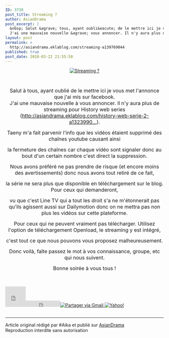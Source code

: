 ```yaml
---
ID: 3730
post_title: Streaming ?
author: AsianDrama
post_excerpt: |
  &nbsp; Salut &agrave; tous, ayant oubli&eacute; de le mettre ici je vous met l'annonce que j'ai mis sur facebook.
  J'ai une mauvaise nouvelle &agrave; vous annoncer. Il n'y aura plus de streaming pour History web series ( http://asiandrama.eklablog.com/history-web-serie-2-a1323990&hellip; ). Taeny m'a fait parvenir l'info...
layout: post
permalink: >
  http://asiandrama.eklablog.com/streaming-a139769044
published: true
post_date: 2018-03-22 21:55:50
---
```

<p style="text-align: center;"><a href="http://ekladata.com/VhIONmPRZlnk2cg7Gm3fFb4aR9c.png"><img src="https://united-subs.dearclouds.com/wp-content/uploads/2018/04/51b84dddd30268cea005e40b323f8517.jpg" alt="Streaming ?"/></a></p>
<p style="text-align: center;">&nbsp;</p>
<p style="text-align: center;"><span style="font-size: 12pt;">Salut &agrave; tous, ayant oubli&eacute; de le mettre ici je vous met l'annonce que j'ai mis sur facebook.</span><br/><span style="font-size: 12pt;">J'ai une mauvaise nouvelle &agrave; vous annoncer. Il n'y aura plus de streaming pour History web series (<a rel="noopener nofollow" href="http://asiandrama.eklablog.com/history-web-serie-2-a132399002"  data-ft="{&quot;tn&quot;:&quot;-U&quot;}" data-lynx-mode="asynclazy" data-lynx-uri="https://l.facebook.com/l.php?u=http%3A%2F%2Fasiandrama.eklablog.com%2Fhistory-web-serie-2-a132399002&amp;h=ATN6jlEpllAf2FvyMe5gEOyEX00ty2vtTmCDLcEhbDT8AaJe1Jtu1_AIVKGc_voI_Hat91nKHkaXnwTcMUPIbes44e7Iqk25Rl5UPoxRk7Bds_vpz25JsAaRm1Tsla0tLe0nhmBCtkDP02UO4lnn8yw">http://asiandrama.eklablog.com/history-web-serie-2-a1323990&hellip;</a>).</span></p>
<p style="text-align: center;"><span style="font-size: 12pt;">Taeny m'a fait parvenir l'info que les vid&eacute;os &eacute;taient supprim&eacute; des cha&icirc;nes youtube causant ainsi </span></p>
<p style="text-align: center;"><span style="font-size: 12pt;">la fermeture des cha&icirc;nes car chaque vid&eacute;o sont signaler donc au bout d'un certain nombre c'est direct la suppression.</span></p>
<p style="text-align: center;"><span style="font-size: 12pt;">Nous avons pr&eacute;f&eacute;r&eacute; ne pas prendre de risque (et encore moins des avertissements) donc nous avons tout retir&eacute; de ce fait, </span></p>
<p style="text-align: center;"><span style="font-size: 12pt;">la s&eacute;rie ne sera plus que disponible en t&eacute;l&eacute;chargement sur le blog. Pour ceux qui demanderont, </span></p>
<p style="text-align: center;"><span style="font-size: 12pt;">vu que c'est Line TV qui a tout les droit s'a ne m'&eacute;tonnerait pas qu'ils agissent aussi sur Dailymotion donc on ne mettra pas non plus les vid&eacute;os sur cette plateforme.</span></p>
<p style="text-align: center;"><span style="font-size: 12pt;">Pour ceux qui ne peuvent vraiment pas t&eacute;l&eacute;charger. Utilisez l'option de t&eacute;l&eacute;chargement Openload, le streaming y est int&eacute;gr&eacute;,</span></p>
<p style="text-align: center;"><span style="font-size: 12pt;"> c'est tout ce que nous pouvons vous proposez malheureusement.</span></p>
<p style="text-align: center;"><span style="font-size: 12pt;">Donc voil&agrave;, fa&icirc;te passez le mot &agrave; vos connaissance, groupe, etc qui nous suivent.</span></p>
<p style="text-align: center;"><span style="font-size: 12pt;">Bonne&nbsp;soir&eacute;e &agrave; vous tous !</span></p><br /><br /><div id="share_buttons" class="article_sharebtns"><iframe src="http://www.facebook.com/plugins/like.php?href=http%3A%2F%2Fasiandrama.eklablog.com%2Fstreaming-a139769044&amp;layout=box_count&amp;show_faces=false&amp;width=65&amp;action=like&amp;font&amp;colorscheme=light&amp;height=65" scrolling="no" frameborder="0" style="border:none; overflow:hidden; width:65px; height:65px;" allowTransparency="true"><br /></iframe><iframe allowtransparency="true" frameborder="0" scrolling="no" src="http://platform.twitter.com/widgets/tweet_button.html?url=http%3A%2F%2Fasiandrama.eklablog.com%2Fstreaming-a139769044&amp;text=Streaming%20%3F&amp;count=horizontal" style="width: 110px; height: 20px;"></iframe><span><g:plusone size="medium" count="true" href="http://asiandrama.eklablog.com/streaming-a139769044"></g:plusone></span><a href="javascript:(function()%7Bm='http://mail.google.com/mail/?view=cm&fs=1&tf=1&to=&su=Streaming%20%3F&body=http%3A%2F%2Fasiandrama.eklablog.com%2Fstreaming-a139769044';w=window.open(m,'addwindow','status=no,toolbar=no,width=575,height=545,resizable=yes');setTimeout(function()%7Bw.focus();%7D,%20250);%7D)();" rel="nofollow"><img src="" alt="Partager via Gmail" title="Partager via Gmail" /></a><a rel="nofollow" href="http://bookmarks.yahoo.com/toolbar/savebm?u=http%3A%2F%2Fasiandrama.eklablog.com%2Fstreaming-a139769044&t=Streaming%20%3F"  rel="nofollow">
<img alt="Yahoo!" src="" title="Yahoo!" />
</a></div><br /><hr />Article original rédigé par #Aika et publié sur <a href="http://asiandrama.eklablog.com/">AsianDrama</a> <br /> Reproduction interdite sans autorisation
